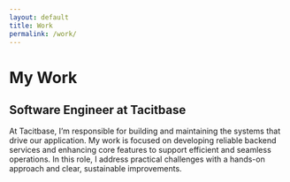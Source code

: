 ```yaml
---
layout: default
title: Work
permalink: /work/
---
```


# My Work

## Software Engineer at Tacitbase

At Tacitbase, I’m responsible for building and maintaining the systems that drive our application. My work is focused on developing reliable backend services and enhancing core features to support efficient and seamless operations. In this role, I address practical challenges with a hands-on approach and clear, sustainable improvements.

